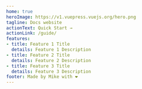 ```yaml
---
home: true
heroImage: https://v1.vuepress.vuejs.org/hero.png
tagline: Docs website
actionText: Quick Start →
actionLink: /guide/
features:
- title: Feature 1 Title
  details: Feature 1 Description
- title: Feature 2 Title
  details: Feature 2 Description
- title: Feature 3 Title
  details: Feature 3 Description
footer: Made by Mike with ❤️
---
```

